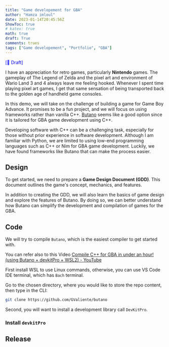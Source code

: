 ```yaml
---
title: "Game developement for GBA"
author: "Hamza imloul"
date: 2023-01-14T20:45:56Z
ShowToc: true
# katex: true
math: true
draft: True
comments: trues
tags: ["Game developement", "Portfolio", "GBA"]
---
```


<span style="color: blue;">[🚧 Draft]</span>

I have an appreciation for retro games, particularly **Nintendo** games. The gameplay of The Legend of Zelda and the pixel art and environment of Wario Land 3 and 4 always leave me feeling hooked. Whenever I spent time playing pixel art games, I get that same sensation of being transported back to the golden age of handheld game consoles.

In this demo, we will take on the challenge of building a game for Game Boy Advance. It promises to be a fun project, and we will focus on using frameworks rather than vanilla C++. [Butano](https://github.com/GValiente/butano) seems like a good option since it is tailored for GBA game development using C++.

Developing software with C++ can be a challenging task, especially for those without prior experience in software development. Although I am familiar with Python, we are limited to using low-end programming languages such as C++ or Nim for GBA game development. Luckily, we have found frameworks like Butano that can make the process easier.
## Design

To get started, we need to prepare a **Game Design Document (GDD)**. This document outlines the game's concept, mechanics, and features.

In addition to creating the GDD, we will also learn the basics of game design and explore the features of Butano. By doing so, we can better understand how Butano can simplify the development and compilation of games for the GBA.
## Code

We will try to compile `Butano`, which is the easiest compiler to get started with.

You can refer also to this Video [Compile C++ for GBA in under an hour! (using Butano + devkitPro + WSL2) - YouTube](https://www.youtube.com/watch?v=EMeie_gSgDU&t=389s&ab_channel=CinemintTechTips)

First install WSL to use Linux commands, otherwise, you can use VS Code IDE terminal, which has `Bach` terminal.

Go to the chosen directory, where you would like to store the repo content, then type in the CLI:

```bash
git clone https://github.com/GValiente/butano
```

Second, you will want to install a development library call `DevKitPro`.

### Install `devkitPro`

## Release